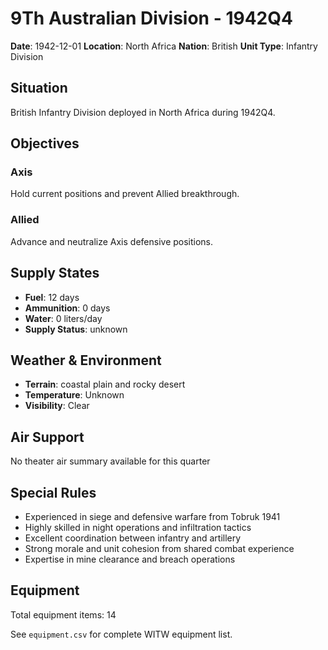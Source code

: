 # 9Th Australian Division - 1942Q4

**Date**: 1942-12-01
**Location**: North Africa
**Nation**: British
**Unit Type**: Infantry Division

## Situation

British Infantry Division deployed in North Africa during 1942Q4.

## Objectives

### Axis
Hold current positions and prevent Allied breakthrough.

### Allied
Advance and neutralize Axis defensive positions.

## Supply States

- **Fuel**: 12 days
- **Ammunition**: 0 days
- **Water**: 0 liters/day
- **Supply Status**: unknown

## Weather & Environment

- **Terrain**: coastal plain and rocky desert
- **Temperature**: Unknown
- **Visibility**: Clear

## Air Support

No theater air summary available for this quarter

## Special Rules

- Experienced in siege and defensive warfare from Tobruk 1941
- Highly skilled in night operations and infiltration tactics
- Excellent coordination between infantry and artillery
- Strong morale and unit cohesion from shared combat experience
- Expertise in mine clearance and breach operations

## Equipment

Total equipment items: 14

See `equipment.csv` for complete WITW equipment list.
